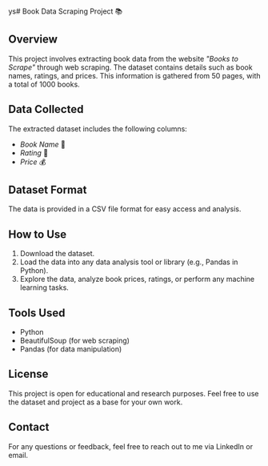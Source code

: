 ys# Book Data Scraping Project 📚

## Overview
This project involves extracting book data from the website *"Books to Scrape"* through web scraping. The dataset contains details such as book names, ratings, and prices. This information is gathered from 50 pages, with a total of 1000 books.

## Data Collected
The extracted dataset includes the following columns:
- *Book Name* 📖
- *Rating* 🌟
- *Price* 💰

## Dataset Format
The data is provided in a CSV file format for easy access and analysis. 

## How to Use
1. Download the dataset.
2. Load the data into any data analysis tool or library (e.g., Pandas in Python).
3. Explore the data, analyze book prices, ratings, or perform any machine learning tasks.

## Tools Used
- Python
- BeautifulSoup (for web scraping)
- Pandas (for data manipulation)

## License
This project is open for educational and research purposes. Feel free to use the dataset and project as a base for your own work.

## Contact
For any questions or feedback, feel free to reach out to me via LinkedIn or email.
